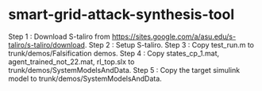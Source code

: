 # smart-grid-attack-synthesis-tool

Step 1 : Download S-taliro from https://sites.google.com/a/asu.edu/s-taliro/s-taliro/download.
Step 2 : Setup S-taliro.
Step 3 : Copy test_run.m to trunk/demos/Falsification demos.
Step 4 : Copy states_cp_1.mat, agent_trained_not_22.mat, rl_top.slx to trunk/demos/SystemModelsAndData.
Step 5 : Copy the target simulink model to trunk/demos/SystemModelsAndData.
